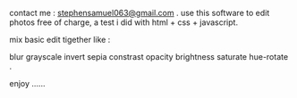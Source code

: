 
contact me : stephensamuel063@gmail.com
.
use this software to edit photos free of charge,
a test i did with html + css + javascript. 

mix basic edit tigether like : 

blur
grayscale
invert
sepia
constrast
opacity
brightness
saturate
hue-rotate
.

enjoy ......